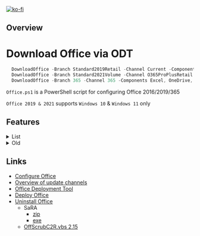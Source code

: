 [![ko-fi](https://www.ko-fi.com/img/githubbutton_sm.svg)](https://ko-fi.com/Q5Q51QUJC)

## Overview

# Download Office via ODT

```powershell
  DownloadOffice -Branch Standard2019Retail -Channel Current -Components Word, Excel, PowerPoint
  DownloadOffice -Branch Standard2021Volume -Channel O365ProPlusRetail -Components Excel, Word
  DownloadOffice -Branch 365 -Channel 365 -Components Excel, OneDrive, Outlook, PowerPoint, Teams, Word
```

`Office.ps1` is a PowerShell script for configuring Office 2016/2019/365

`Office 2019 & 2021` supports `Windows 10` & `Windows 11` only

## Features

<details>
  <summary>List</summary>

 * General
  * Remove diagnostics tracking scheduled tasks
  * Do not send additional diagnostic and usage data to Microsoft
  * Disable LinkedIn features in Office applications
  * Turn off the cloud features
  * Turn on Touch/Mouse Mode

* Word
  * Do not show the Start screen when application starts
  * Do not open e-mail attachments and other uneditable files in reading view
  * Disable Protected View for files originating from the Internet
  * Disable Protected View for files located in potentially unsafe locations
  * Disable Protected View for Outlook attachments
  * Show the ruler
  * Save AutoRecover information every 3 minutes
  * Enable the "Draw" tab
  * Enable the "Developer" tab
  * Remove Adobe Acrobat Pro DC COM Add-ins

* Excel
  * Do not show the Start screen when application starts
  * Disable Protected View for files originating from the Internet
  * Disable Protected View for files located in potentially unsafe locations
  * Disable Protected View for Outlook attachments
  * Save AutoRecover information every 3 minutes
  * Enable the "Draw" tab
  * Enable the "Developer" tab
</details>

<details>
  <summary>Old</summary>

## Download and customize Office 2019

* E — Excel;
* O — Outlook;
* P — PowerPoint;
* W — Word.

* [Download](https://github.com/farag2/Office/releases) the archive from the release page and run `EOPW.cmd` or `EOPW.ps1` from the `Download` folder to download the whole Office 2019 package. It will be downloaded into the root folder (`Office`)
* After downloading run one of the install script **not as Administrator** from the `Install` folder

## Channels

* Monthly Channel, Standart
  * [Excel, Outlook, PowerPoint, and Word](https://github.com/farag2/Office/blob/master/XML/Download/EOPW.xml)
  * [Excel, Outlook, and Word](https://github.com/farag2/Office/blob/master/XML/Download/EOW.xml)
  * [Excel, PowerPoint, and Word](https://github.com/farag2/Office/blob/master/XML/Download/EPW.xml)
  * [Excel, Word](https://github.com/farag2/Office/blob/master/XML/Download/EW.xml)
</details>

## Links

* [Configure Office](https://config.office.com/deploymentsettings)
* [Overview of update channels](https://docs.microsoft.com/ru-ru/DeployOffice/overview-of-update-channels-for-office-365-proplus)
* [Office Deployment Tool](https://www.microsoft.com/en-us/download/details.aspx?id=49117)
* [Deploy Office](https://docs.microsoft.com/en-us/deployoffice/reference-articles-for-deploying-office-365-proplus)
* [Uninstall Office](https://support.microsoft.com/help/4027149)
  * SaRA
    * [zip](https://www.microsoft.com/en-us/download/100607)
    * [exe](https://aka.ms/SaRASetup)
  * [OffScrubC2R.vbs 2.15](https://github.com/farag2/Office/tree/master/Office_Uninstall)
